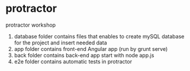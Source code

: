 # protractor
protractor workshop

1. database folder contains files that enables to create mySQL database for the project and insert needed data
2. app folder contains front-end Angular app (run by grunt serve)
3. back folder contains back-end app start with node app.js
4. e2e folder contains automatic tests in protractor
